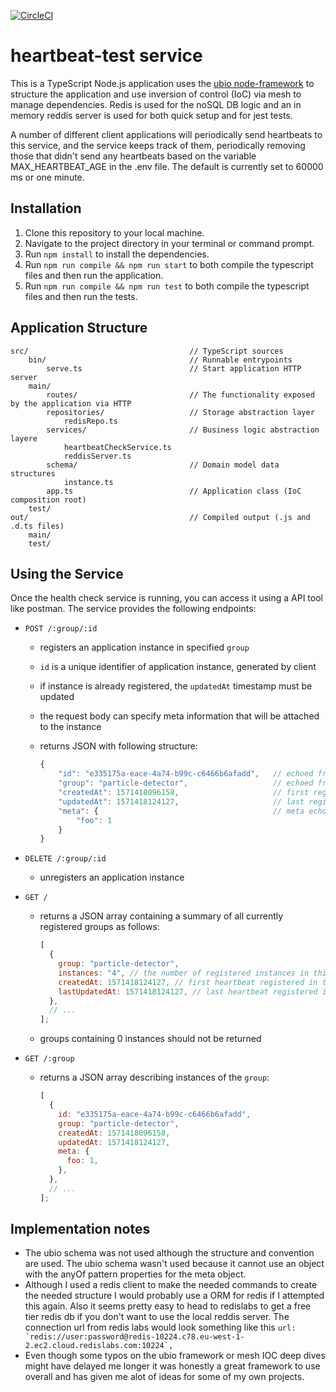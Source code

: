 [![CircleCI](https://dl.circleci.com/status-badge/img/gh/VincentHui/health-check-test/tree/main.svg?style=svg)](https://dl.circleci.com/status-badge/redirect/gh/VincentHui/health-check-test/tree/main)

# heartbeat-test service

This is a TypeScript Node.js application uses the [ubio node-framework](https://github.com/ubio/node-framework) to structure the application and use inversion of control (IoC) via mesh to manage dependencies. Redis is used for the noSQL DB logic and an in memory reddis server is used for both quick setup and for jest tests.

A number of different client applications will periodically send heartbeats to this service, and the service keeps track of them, periodically removing those that didn't send any heartbeats based on the variable MAX_HEARTBEAT_AGE in the .env file. The default is currently set to 60000 ms or one minute.

## Installation

1. Clone this repository to your local machine.
2. Navigate to the project directory in your terminal or command prompt.
3. Run `npm install` to install the dependencies.
4. Run `npm run compile && npm run start` to both compile the typescript files and then run the application.
5. Run `npm run compile && npm run test` to both compile the typescript files and then run the tests.

## Application Structure

```
src/                                    // TypeScript sources
    bin/                                // Runnable entrypoints
        serve.ts                        // Start application HTTP server
    main/
        routes/                         // The functionality exposed by the application via HTTP
        repositories/                   // Storage abstraction layer
            redisRepo.ts
        services/                       // Business logic abstraction layere
            heartbeatCheckService.ts
            reddisServer.ts
        schema/                         // Domain model data structures
            instance.ts
        app.ts                          // Application class (IoC composition root)
    test/
out/                                    // Compiled output (.js and .d.ts files)
    main/
    test/
```

## Using the Service

Once the health check service is running, you can access it using a API tool like postman. The service provides the following endpoints:

- `POST /:group/:id`

  - registers an application instance in specified `group`
  - `id` is a unique identifier of application instance, generated by client
  - if instance is already registered, the `updatedAt` timestamp must be updated
  - the request body can specify meta information that will be attached to the instance
  - returns JSON with following structure:

    ```js
    {
        "id": "e335175a-eace-4a74-b99c-c6466b6afadd",   // echoed from path parameter
        "group": "particle-detector",                   // echoed from path parameter
        "createdAt": 1571418096158,                     // first registered heartbeat
        "updatedAt": 1571418124127,                     // last registered heartbeat
        "meta": {                                       // meta echoed from request body
            "foo": 1
        }
    }
    ```

- `DELETE /:group/:id`

  - unregisters an application instance

- `GET /`

  - returns a JSON array containing a summary of all currently registered groups as follows:

    ```js
    [
      {
        group: "particle-detector",
        instances: "4", // the number of registered instances in this group
        createdAt: 1571418124127, // first heartbeat registered in this group
        lastUpdatedAt: 1571418124127, // last heartbeat registered in this group
      },
      // ...
    ];
    ```

  - groups containing 0 instances should not be returned

- `GET /:group`

  - returns a JSON array describing instances of the `group`:

    ```js
    [
      {
        id: "e335175a-eace-4a74-b99c-c6466b6afadd",
        group: "particle-detector",
        createdAt: 1571418096158,
        updatedAt: 1571418124127,
        meta: {
          foo: 1,
        },
      },
      // ...
    ];
    ```

## Implementation notes

- The ubio schema was not used although the structure and convention are used. The ubio schema wasn't used because it cannot use an object with the anyOf pattern properties for the meta object.
- Although I used a redis client to make the needed commands to create the needed structure I would probably use a ORM for redis if I attempted this again. Also it seems pretty easy to head to redislabs to get a free tier redis db if you don't want to use the local reddis server. The connection url from redis labs would look something like this `` url: `redis://user:password@redis-10224.c78.eu-west-1-2.ec2.cloud.redislabs.com:10224`, ``
- Even though some typos on the ubio framework or mesh IOC deep dives might have delayed me longer it was honestly a great framework to use overall and has given me alot of ideas for some of my own projects.
